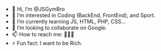 - 👋 Hi, I’m @JSGymBro
- 👀 I’m interested in Coding (BackEnd, FrontEnd), and Sport.
- 🌱 I’m currently learning JS, HTML, PHP, CSS...
- 💞️ I’m looking to collaborate on Google.
- 📫 How to reach me: 🤫🤫🤫
- ⚡ Fun fact: I want to be Rich.
